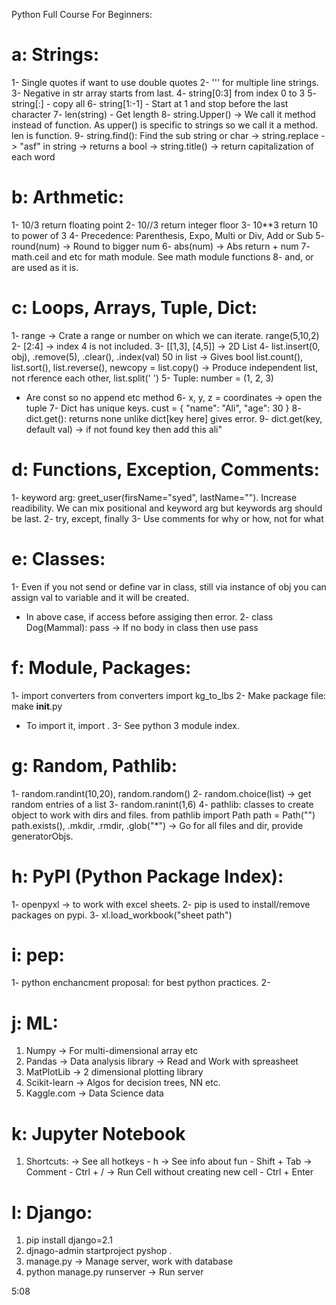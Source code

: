 Python Full Course For Beginners:

# a: Strings:

1- Single quotes if want to use double quotes
2- ''' for multiple line strings.
3- Negative in str array starts from last.
4- string[0:3] from index 0 to 3
5- string[:] - copy all
6- string[1:-1] - Start at 1 and stop before the last character
7- len(string) - Get length
8- string.Upper() -> We call it method instead of function. As upper() is specific to strings so we call it a method.
len is function.
9- string.find(): Find the sub string or char
-> string.replace
-> "asf" in string -> returns a bool
-> string.title() -> return capitalization of each word

# b: Arthmetic:

1- 10/3 return floating point
2- 10//3 return integer floor
3- 10\*\*3 return 10 to power of 3
4- Precedence: Parenthesis, Expo, Multi or Div, Add or Sub
5- round(num) -> Round to bigger num
6- abs(num) -> Abs return + num
7- math.ceil and etc for math module. See math module functions
8- and, or are used as it is.

# c: Loops, Arrays, Tuple, Dict:
1- range -> Crate a range or number on which we can iterate.
range(5,10,2)
2- [2:4] -> index 4 is not included.
3- [[1,3], [4,5]] -> 2D List
4- list.insert(0, obj), .remove(5), .clear(), .index(val)
50 in list -> Gives bool
list.count(), list.sort(), list.reverse(), newcopy = list.copy() -> Produce independent list, not rference each other, list.split(' ')
5- Tuple: number = (1, 2, 3)
- Are const so no append etc method
6- x, y, z = coordinates -> open the tuple
7- Dict has unique keys.
cust = {
    "name": "Ali",
    "age": 30
}
8- dict.get(): returns none unlike dict[key here] gives error.
9- dict.get(key, default val) -> if not found key then add this
ali"

# d: Functions, Exception, Comments:
1- keyword arg: greet_user(firsName="syed", lastName="").
Increase readibility.
We can mix positional and keyword arg but keywords arg should be last.
2- try, except, finally
3- Use comments for why or how, not for what

# e: Classes:
1- Even if you not send or define var in class, still via instance of obj you can assign val to variable and it will be created.
- In above case, if access before assiging then error.
2- class Dog(Mammal): pass -> If no body in class then use pass

# f: Module, Packages:
1- import converters
from converters import kg_to_lbs
2- Make package file: make __init__.py
- To import it, import <folderName>.<fileName>
3- See python 3 module index.

# g: Random, Pathlib:
1- random.randint(10,20), random.random()
2- random.choice(list) -> get random entries of a list
3- random.ranint(1,6)
4- pathlib: classes to create object to work with dirs and files.
from pathlib import Path
path = Path("<DirName>") 
path.exists(), .mkdir, .rmdir, .glob("*") -> Go for all files and dir, provide generatorObjs.

# h: PyPI (Python Package Index):
1- openpyxl -> to work with excel sheets.
2- pip is used to install/remove packages on pypi.
3- xl.load_workbook("sheet path")

# i: pep:
1- python enchancment proposal: for best python practices.
2- 

# j: ML:
1. Numpy -> For multi-dimensional array etc
2. Pandas -> Data analysis library -> Read and Work with spreasheet
3. MatPlotLib -> 2 dimensional plotting library
4. Scikit-learn -> Algos for decision trees, NN etc.
5. Kaggle.com -> Data Science data

# k: Jupyter Notebook
1. Shortcuts:
-> See all hotkeys - h
-> See info about fun - Shift + Tab
-> Comment - Ctrl + /
-> Run Cell without creating new cell - Ctrl + Enter

# l: Django:
1. pip install django=2.1
2. djnago-admin startproject pyshop .
3. manage.py -> Manage server, work with database
4. python manage.py runserver -> Run server

5:08